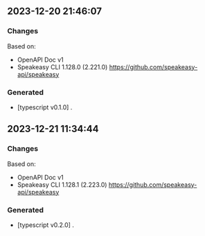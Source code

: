 

## 2023-12-20 21:46:07
### Changes
Based on:
- OpenAPI Doc v1 
- Speakeasy CLI 1.128.0 (2.221.0) https://github.com/speakeasy-api/speakeasy
### Generated
- [typescript v0.1.0] .

## 2023-12-21 11:34:44
### Changes
Based on:
- OpenAPI Doc v1 
- Speakeasy CLI 1.128.1 (2.223.0) https://github.com/speakeasy-api/speakeasy
### Generated
- [typescript v0.2.0] .